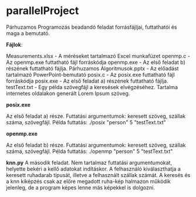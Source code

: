 # parallelProject
Párhuzamos Programozás beadandó feladat forrásfájljai, futtathatói és maga a bemutató.

**Fájlok**:

Measurements.xlsx - A méréseket tartalmazó Excel munkafüzet
openmp.c - Az openmp.exe futtatható fájl forráskódja
openmp.exe - Az első feladat b) részének futtatható fájlja.
Párhuzamos Algoritmusok.pptx - Az előadást tartalmazó PowerPoint-bemutató
posix.c - Az posix.exe futtatható fájl forráskódja
posix.exe - Az első feladat a) részének futtatható fájlja.
testText.txt - Egy példa szövegfájl a keresések elvégzéséhez. Tartalma internetes oldalakon generált Lorem Ipsum szöveg.

**posix.exe**

Az első feladat a) része.
Futtatási argumentumok: keresett szöveg, szállak száma, szövegfájl.
Példa futtatás: ./posix "person" 5 "testText.txt"

**openmp.exe**

Az első feladat b) része.
Futtatási argumentumok: keresett szöveg, szállak száma, szövegfájl.
Példa futtatás: ./openmp "person" 5 "testText.txt"

**knn.py**
A második feladat.
Nem tartalmaz futtatási argumentumokat, helyette bekéri a kellő adatokat indításkor.
A felhasználó kiválaszthatja a keresett ruhadarab típusát, illetve a felhasznált szállak számát.
A keresés és a knn kiképzés csak az előre megadott ruha-kép halmazon működik jelenleg, de a program képes lenne más képekkel is dolgozni.
